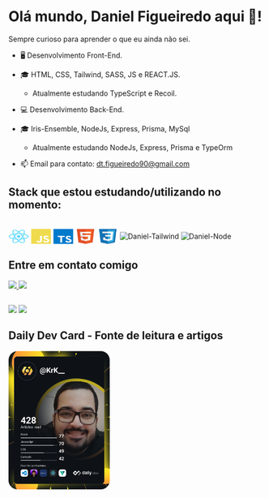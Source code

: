 # Olá mundo, Daniel Figueiredo aqui 🤘!

Sempre curioso para aprender o que eu ainda não sei.
 
- 🖥️ Desenvolvimento Front-End.
- 🎓 HTML, CSS, Tailwind, SASS, JS e REACT.JS.
  - Atualmente estudando TypeScript e Recoil.

- 💻 Desenvolvimento Back-End.
- 🎓 Iris-Ensemble, NodeJs, Express, Prisma, MySql
  - Atualmente estudando NodeJs, Express, Prisma e TypeOrm

- 📫 Email para contato: dt.figueiredo90@gmail.com

## Stack que estou estudando/utilizando no momento:

<div style="display: inline_block"><br>
  <img align="center" alt="Daniel-React" height="30" width="40" src="https://raw.githubusercontent.com/devicons/devicon/master/icons/react/react-original.svg"> 
  <img align="center" alt="Daniel-Js" height="30" width="40" src="https://raw.githubusercontent.com/devicons/devicon/master/icons/javascript/javascript-plain.svg">
  <img align="center" alt="Daniel-Ts" height="30" width="40" src="https://raw.githubusercontent.com/devicons/devicon/master/icons/typescript/typescript-plain.svg">
  <img align="center" alt="Daniel-HTML" height="30" width="40" src="https://raw.githubusercontent.com/devicons/devicon/master/icons/html5/html5-original.svg">
  <img align="center" alt="Daniel-CSS" height="30" width="40" src="https://raw.githubusercontent.com/devicons/devicon/master/icons/css3/css3-original.svg">
  <img align="center" alt="Daniel-Tailwind" height="30" width="40" src="https://cdn.jsdelivr.net/gh/devicons/devicon/icons/tailwindcss/tailwindcss-plain.svg">
  <img align="center" alt="Daniel-Node" height="30" width="40" src="https://cdn.jsdelivr.net/gh/devicons/devicon/icons/nodejs/nodejs-original.svg">
</div>

## Entre em contato comigo

<div>
  <a href="https://github.com/dtfigueiredo">
  <img height="180em" src="https://github-readme-stats.vercel.app/api?username=dtfigueiredo&show_icons=true&theme=monokai&include_all_commits=true&count_private=true"/>
  <img height="180em" src="https://github-readme-stats.vercel.app/api/top-langs/?username=dtfigueiredo&layout=compact&langs_count=7&theme=monokai"/>
</div>

##
  
<div> 
  <a href = "mailto:dt.figueiredo90@gmail.com"><img src="https://img.shields.io/badge/-Gmail-%23333?style=for-the-badge&logo=gmail&logoColor=white" target="_blank"></a>
  <a href="https://www.linkedin.com/in/dtfigueiredo" target="_blank" rel="noreferrer noopener"><img src="https://img.shields.io/badge/-LinkedIn-%230077B5?style=for-the-badge&logo=linkedin&logoColor=white"></a>
</div>
  
## Daily Dev Card - Fonte de leitura e artigos
<div>
  <a href="https://app.daily.dev/KrK__"><img src="https://github.com/dtfigueiredo/dtfigueiredo/blob/main/devcard.svg" width="200" alt="Daniel Figueiredo's Dev Card"/></a>
</div> 
